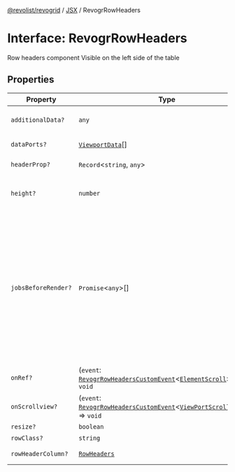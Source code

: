 [@revolist/revogrid](README.md) / [JSX](Namespace.JSX.md) / RevogrRowHeaders

# Interface: RevogrRowHeaders

Row headers component
Visible on the left side of the table

## Properties

| Property | Type | Description | Defined in |
| ------ | ------ | ------ | ------ |
| `additionalData?` | `any` | Additional data to pass to renderer | [src/components.d.ts:2048](https://github.com/revolist/revogrid/blob/0ab93afcbb5b98b002edc76b162fc6cdefa047cd/src/components.d.ts#L2048) |
| `dataPorts?` | [`ViewportData`](TypeAlias.ViewportData.md)[] | Viewport data | [src/components.d.ts:2052](https://github.com/revolist/revogrid/blob/0ab93afcbb5b98b002edc76b162fc6cdefa047cd/src/components.d.ts#L2052) |
| `headerProp?` | `Record`\<`string`, `any`\> | Header props | [src/components.d.ts:2056](https://github.com/revolist/revogrid/blob/0ab93afcbb5b98b002edc76b162fc6cdefa047cd/src/components.d.ts#L2056) |
| `height?` | `number` | Header height to setup row headers | [src/components.d.ts:2060](https://github.com/revolist/revogrid/blob/0ab93afcbb5b98b002edc76b162fc6cdefa047cd/src/components.d.ts#L2060) |
| `jobsBeforeRender?` | `Promise`\<`any`\>[] | Prevent rendering until job is done. Can be used for initial rendering performance improvement. When several plugins require initial rendering this will prevent double initial rendering. | [src/components.d.ts:2064](https://github.com/revolist/revogrid/blob/0ab93afcbb5b98b002edc76b162fc6cdefa047cd/src/components.d.ts#L2064) |
| `onRef?` | (`event`: [`RevogrRowHeadersCustomEvent`](Interface.RevogrRowHeadersCustomEvent.md)\<[`ElementScroll`](Interface.ElementScroll.md)\>) => `void` | Register element to scroll | [src/components.d.ts:2068](https://github.com/revolist/revogrid/blob/0ab93afcbb5b98b002edc76b162fc6cdefa047cd/src/components.d.ts#L2068) |
| `onScrollview?` | (`event`: [`RevogrRowHeadersCustomEvent`](Interface.RevogrRowHeadersCustomEvent.md)\<[`ViewPortScrollEvent`](TypeAlias.ViewPortScrollEvent.md)\>) => `void` | Scroll viewport | [src/components.d.ts:2072](https://github.com/revolist/revogrid/blob/0ab93afcbb5b98b002edc76b162fc6cdefa047cd/src/components.d.ts#L2072) |
| `resize?` | `boolean` | Enable resize | [src/components.d.ts:2076](https://github.com/revolist/revogrid/blob/0ab93afcbb5b98b002edc76b162fc6cdefa047cd/src/components.d.ts#L2076) |
| `rowClass?` | `string` | Row class | [src/components.d.ts:2080](https://github.com/revolist/revogrid/blob/0ab93afcbb5b98b002edc76b162fc6cdefa047cd/src/components.d.ts#L2080) |
| `rowHeaderColumn?` | [`RowHeaders`](Interface.RowHeaders.md) | Row header column | [src/components.d.ts:2084](https://github.com/revolist/revogrid/blob/0ab93afcbb5b98b002edc76b162fc6cdefa047cd/src/components.d.ts#L2084) |
